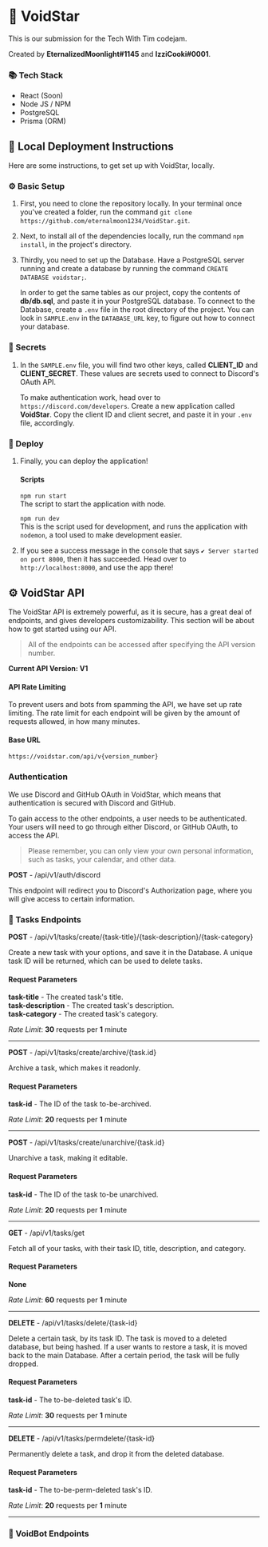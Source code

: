 # 💫 VoidStar

This is our submission for the Tech With Tim codejam.

Created by **EternalizedMoonlight#1145** and **IzziCooki#0001**.

### 📚 Tech Stack

- React (Soon)
- Node JS / NPM
- PostgreSQL
- Prisma (ORM)

## 📜 Local Deployment Instructions

Here are some instructions, to get set up with VoidStar, locally.

### ⚙️ Basic Setup

1. First, you need to clone the repository locally. In your terminal once you've created a folder, run the command `git clone https://github.com/eternalmoon1234/VoidStar.git`.
   <br>
2. Next, to install all of the dependencies locally, run the command `npm install`, in the project's directory.
   <br>
3. Thirdly, you need to set up the Database. Have a PostgreSQL server running and create a database by running the command `CREATE DATABASE voidstar;`.
   <br>

   In order to get the same tables as our project, copy the contents of **db/db.sql**, and paste it in your PostgreSQL database. To connect to the Database, create a `.env` file in the root directory of the project. You can look in `SAMPLE.env` in the `DATABASE_URL` key, to figure out how to connect your database.

### 🔐 Secrets

1. In the `SAMPLE.env` file, you will find two other keys, called **CLIENT_ID** and **CLIENT_SECRET**. These values are secrets used to connect to Discord's OAuth API.
   <br>

   To make authentication work, head over to `https://discord.com/developers`. Create a new application called **VoidStar**. Copy the client ID and client secret, and paste it in your `.env` file, accordingly.

### 🚀 Deploy

1. Finally, you can deploy the application!
   <br>

   #### Scripts

   `npm run start`
   <br>
   The script to start the application with node.

   `npm run dev`
   <br>
   This is the script used for development, and runs the application with `nodemon`, a tool used to make development easier.

2. If you see a success message in the console that says `✔️ Server started on port 8000`, then it has succeeded. Head over to `http://localhost:8000`, and use the app there!

## ⚙️ VoidStar API

The VoidStar API is extremely powerful, as it is secure, has a great deal of endpoints, and gives developers customizability. This section will be about how to get started using our API.

> All of the endpoints can be accessed after specifying the API version number.

**Current API Version: V1**

#### API Rate Limiting

To prevent users and bots from spamming the API, we have set up rate limiting. The rate limit for each endpoint will be given by the amount of requests allowed, in how many minutes.

#### Base URL

`https://voidstar.com/api/v{version_number}`

### Authentication

We use Discord and GitHub OAuth in VoidStar, which means that authentication is secured with Discord and GitHub.

To gain access to the other endpoints, a user needs to be authenticated. Your users will need to go through either Discord, or GitHub OAuth, to access the API.

> Please remember, you can only view your own personal information, such as tasks, your calendar, and other data.

**POST** - /api/v1/auth/discord

This endpoint will redirect you to Discord's Authorization page, where you will give access to certain information.

### 📝 Tasks Endpoints

**POST** - /api/v1/tasks/create/{task-title}/{task-description}/{task-category}
<br>

Create a new task with your options, and save it in the Database. A unique task ID will be returned, which can be used to delete tasks.

#### Request Parameters

**task-title** - The created task's title.
<br>
**task-description** - The created task's description.
<br>
**task-category** - The created task's category.

_Rate Limit_: **30** requests per **1** minute

---

**POST** - /api/v1/tasks/create/archive/{task.id}
<br>

Archive a task, which makes it readonly.

#### Request Parameters

**task-id** - The ID of the task to-be-archived.

_Rate Limit_: **20** requests per **1** minute

---

**POST** - /api/v1/tasks/create/unarchive/{task.id}
<br>

Unarchive a task, making it editable.

#### Request Parameters

**task-id** - The ID of the task to-be unarchived.

_Rate Limit_: **20** requests per **1** minute

---

**GET** - /api/v1/tasks/get
<br>

Fetch all of your tasks, with their task ID, title, description, and category.

#### Request Parameters

**None**

_Rate Limit_: **60** requests per **1** minute

---

**DELETE** - /api/v1/tasks/delete/{task-id}
<br>

Delete a certain task, by its task ID. The task is moved to a deleted database, but being hashed. If a user wants to restore a task, it is moved back to the main Database. After a certain period, the task will be fully dropped.

#### Request Parameters

**task-id** - The to-be-deleted task's ID.

_Rate Limit_: **30** requests per **1** minute

---

**DELETE** - /api/v1/tasks/permdelete/{task-id}
<br>

Permanently delete a task, and drop it from the deleted database.

#### Request Parameters

**task-id** - The to-be-perm-deleted task's ID.

_Rate Limit_: **20** requests per **1** minute

---

### 🤖 VoidBot Endpoints
